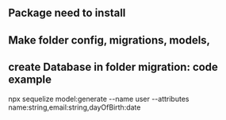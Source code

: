  
 ## Package need to install

 ## Make folder config, migrations, models,

 ## create Database in folder migration: code example
 npx sequelize model:generate --name user --attributes name:string,email:string,dayOfBirth:date